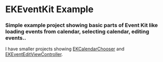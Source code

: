 # EKEventKit Example

### Simple example project showing basic parts of Event Kit like loading events from calendar, selecting calendar, editing events..

I have smaller projects showing [EKCalendarChooser](https://github.com/nemecek-filip/EKCalendarChooser.Example) and [EKEventEditViewController](https://github.com/nemecek-filip/EKEventEditViewController.Example).
